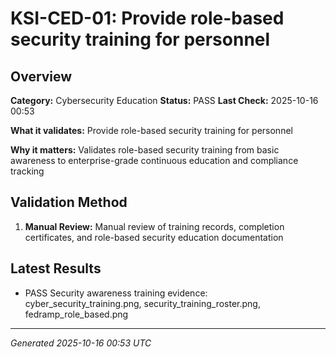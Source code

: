 # KSI-CED-01: Provide role-based security training for personnel

## Overview

**Category:** Cybersecurity Education
**Status:** PASS
**Last Check:** 2025-10-16 00:53

**What it validates:** Provide role-based security training for personnel

**Why it matters:** Validates role-based security training from basic awareness to enterprise-grade continuous education and compliance tracking

## Validation Method

1. **Manual Review:** Manual review of training records, completion certificates, and role-based security education documentation

## Latest Results

- PASS Security awareness training evidence: cyber_security_training.png, security_training_roster.png, fedramp_role_based.png

---
*Generated 2025-10-16 00:53 UTC*